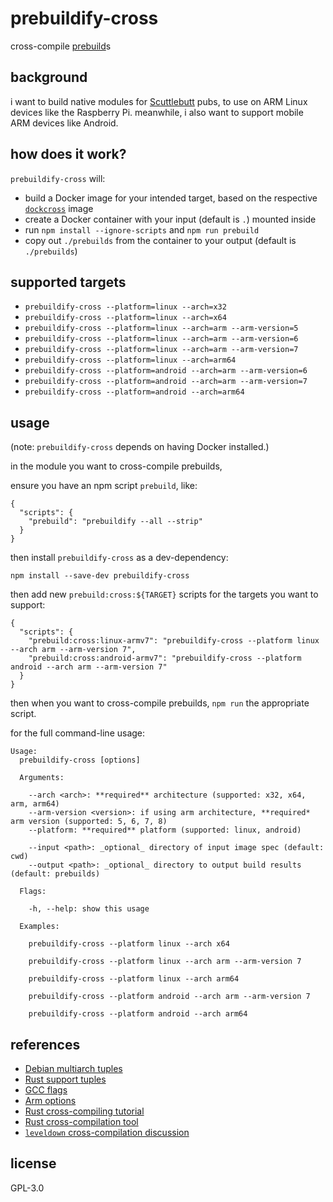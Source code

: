 # prebuildify-cross

cross-compile [prebuild](https://github.com/mafintosh/prebuildify)s

## background

i want to build native modules for [Scuttlebutt](https://scuttlebutt.nz) pubs, to use on ARM Linux devices like the Raspberry Pi. meanwhile, i also want to support mobile ARM devices like Android.

## how does it work?

`prebuildify-cross` will:

- build a Docker image for your intended target, based on the respective [`dockcross`](https://github.com/dockcross/dockcross) image
- create a Docker container with your input (default is `.`) mounted inside
- run `npm install --ignore-scripts` and `npm run prebuild`
- copy out `./prebuilds` from the container to your output (default is `./prebuilds`)

## supported targets

- `prebuildify-cross --platform=linux --arch=x32`
- `prebuildify-cross --platform=linux --arch=x64`
- `prebuildify-cross --platform=linux --arch=arm --arm-version=5`
- `prebuildify-cross --platform=linux --arch=arm --arm-version=6`
- `prebuildify-cross --platform=linux --arch=arm --arm-version=7`
- `prebuildify-cross --platform=linux --arch=arm64`
- `prebuildify-cross --platform=android --arch=arm --arm-version=6`
- `prebuildify-cross --platform=android --arch=arm --arm-version=7`
- `prebuildify-cross --platform=android --arch=arm64`

## usage

(note: `prebuildify-cross` depends on having Docker installed.)

in the module you want to cross-compile prebuilds,

ensure you have an npm script `prebuild`, like:

```
{
  "scripts": {
    "prebuild": "prebuildify --all --strip"
  }
}
```

then install `prebuildify-cross` as a dev-dependency:

```
npm install --save-dev prebuildify-cross
```

then add new `prebuild:cross:${TARGET}` scripts for the targets you want to support:

```
{
  "scripts": {
    "prebuild:cross:linux-armv7": "prebuildify-cross --platform linux --arch arm --arm-version 7",
    "prebuild:cross:android-armv7": "prebuildify-cross --platform android --arch arm --arm-version 7"
  }
}
```

then when you want to cross-compile prebuilds, `npm run` the appropriate script.

for the full command-line usage:

```
Usage:
  prebuildify-cross [options]

  Arguments:

    --arch <arch>: **required** architecture (supported: x32, x64, arm, arm64)
    --arm-version <version>: if using arm architecture, **required* arm version (supported: 5, 6, 7, 8)
    --platform: **required** platform (supported: linux, android)

    --input <path>: _optional_ directory of input image spec (default: cwd)
    --output <path>: _optional_ directory to output build results (default: prebuilds)

  Flags:

    -h, --help: show this usage

  Examples:

    prebuildify-cross --platform linux --arch x64

    prebuildify-cross --platform linux --arch arm --arm-version 7

    prebuildify-cross --platform linux --arch arm64

    prebuildify-cross --platform android --arch arm --arm-version 7

    prebuildify-cross --platform android --arch arm64
```


## references

- [Debian multiarch tuples](https://wiki.debian.org/Multiarch/Tuples)
- [Rust support tuples](https://forge.rust-lang.org/platform-support.html)
- [GCC flags](https://stackoverflow.com/questions/16044020/gcc-and-linking-environment-variables-and-flags)
- [Arm options](https://gcc.gnu.org/onlinedocs/gcc/ARM-Options.html)
- [Rust cross-compiling tutorial](https://github.com/japaric/rust-cross)
- [Rust cross-compilation tool](https://github.com/rust-embedded/cross)
- [`leveldown` cross-compilation discussion](https://github.com/Level/leveldown/pull/572)

## license

GPL-3.0

